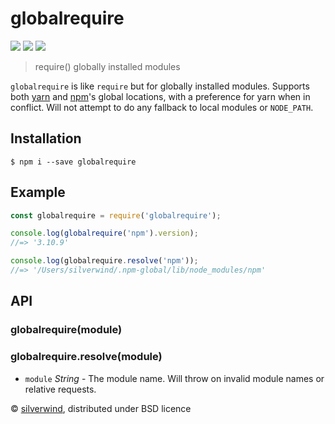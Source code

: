 # globalrequire
[![](https://img.shields.io/npm/v/globalrequire.svg?style=flat)](https://www.npmjs.org/package/globalrequire) [![](https://img.shields.io/npm/dm/globalrequire.svg)](https://www.npmjs.org/package/globalrequire) [![](https://api.travis-ci.org/silverwind/globalrequire.svg?style=flat)](https://travis-ci.org/silverwind/globalrequire)
> require() globally installed modules

`globalrequire` is like `require` but for globally installed modules. Supports both [yarn](https://github.com/yarnpkg/yarn) and [npm](https://github.com/npm/npm)'s global locations, with a preference for yarn when in conflict. Will not attempt to do any fallback to local modules or `NODE_PATH`.

## Installation
```console
$ npm i --save globalrequire
```
## Example
```js
const globalrequire = require('globalrequire');

console.log(globalrequire('npm').version);
//=> '3.10.9'

console.log(globalrequire.resolve('npm'));
//=> '/Users/silverwind/.npm-global/lib/node_modules/npm'
```

## API
### globalrequire(module)
### globalrequire.resolve(module)
- `module` *String* - The module name. Will throw on invalid module names or relative requests.

© [silverwind](https://github.com/silverwind), distributed under BSD licence
